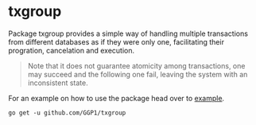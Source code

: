 # txgroup

Package txgroup provides a simple way of handling multiple transactions from different databases as if they were only one, facilitating their progration, cancelation and execution.

> Note that it does not guarantee atomicity among transactions, one may succeed and the following one fail, leaving the system with an inconsistent state.

For an example on how to use the package head over to [example](./example).

`go get -u github.com/GGP1/txgroup`